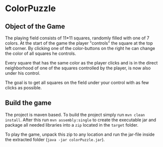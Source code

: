 ColorPuzzle
===========

Object of the Game
------------------

The playing field consists of 11*11 squares, randomly filled with one of 7 colors.
At the start of the game the player "controls" the square at the top left corner.
By clicking one of the color-buttons on the right he can change the color of all squares he controls.

Every square that has the same color as the player clicks and is in the direct neighborhood of
 one of the squares controlled by the player, is now also under his control.

The goal is to get all squares on the field under your control with as few clicks as possible.

Build the game
--------------
The project is maven based. To build the project simply run `mvn clean install`. 
After this run `mvn assembly:single` to create the executable jar and
package all needed libraries into a `zip` located in the `target` folder.

To play the game, unpack this zip to any location and run the jar-file inside the extracted folder (`java -jar colorPuzzle.jar`).






